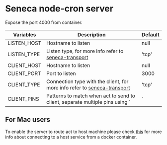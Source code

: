 # Seneca node-cron server

Expose the port 4000 from container.

| Variables | Description | Default |
|-----------|-------------|---------|
| LISTEN_HOST | Hostname to listen | null |
| LISTEN_TYPE | Listen type, for more info refer to [seneca-transport](https://github.com/senecajs/seneca-transport) | 'tcp' |
| CLIENT_HOST | Hostname to listen | null |
| CLIENT_PORT | Port to listen | 3000 |
| CLIENT_TYPE | Connection type with the client, for more info refer to [seneca-transport](https://github.com/senecajs/seneca-transport) | 'tcp' |
| CLIENT_PINS | Patterns to match when act to send to client, separate multiple pins using `|` | [] |

## For Mac users
To enable the server to route act to host machine please check [this](https://docs.docker.com/docker-for-mac/networking/#/use-cases-and-workarounds) for more info about connecting to a host service from a docker container.

